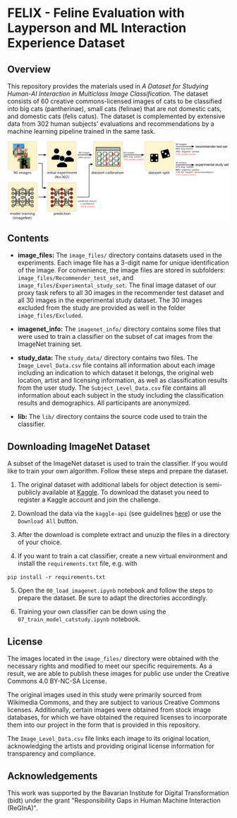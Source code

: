 # FELIX - Feline Evaluation with Layperson and ML Interaction Experience Dataset

## Overview

This repository provides the materials used in *A Dataset for Studying Human-AI Interaction in Multiclass Image Classification*. The dataset consists of 60 creative commons-licensed images of cats to be classified into big cats (pantherinae), small cats (felinae) that are not domestic cats, and domestic cats (felis catus). The dataset is complemented by extensive data from 302 human subjects' evaluations and recommendations by a machine learning pipeline trained in the same task. 

<img src="paper_figures/Figure.png" width="800px" align="center"/>


## Contents

- **image_files:** The `image_files/` directory contains datasets used in the experiments. Each image file has a 3-digit name for unique identification of the image. For convenience, the image files are stored in subfolders: `image_files/Recommender_test_set`, and `image_files/Experimental_study_set`. The final image dataset of our proxy task refers to all 30 images in the recommender test dataset and all 30 images in the experimental study dataset. The 30 images excluded from the study are provided as well in the folder `image_files/Excluded`. 

- **imagenet_info:** The `imagenet_info/` directory contains some files that were used to train a classifier on the subset of cat images from the ImageNet training set.  

- **study_data:** The `study_data/` directory contains two files. The ```Image_Level_Data.csv``` file contains all information about each image including an indication to which dataset it belongs, the original web location, artist and licensing information, as well as classification results from the user study. The ```Subject_Level_Data.csv``` file contains all information about each subject in the study including the classification results and demographics. All participants are anonymized. 

- **lib:** The `lib/` directory contains the source code used to train the classifier.

## Downloading ImageNet Dataset

A subset of the ImageNet dataset is used to train the classifier. If you would like to train your own algorithm. Follow these steps and prepare the dataset. 

1. The original dataset with additional labels for object detection is semi-publicly available at [Kaggle](https://www.kaggle.com/c/imagenet-object-localization-challenge/data). To download the dataset you need to register a Kaggle account and join the challenge.

2. Download the data via the `kaggle-api` (see guidelines [here](https://github.com/Kaggle/kaggle-api#api-credentials)) or use the `Download All` button.

3. After the download is complete extract and unuzip the files in a directory of your choice. 

4. If you want to train a cat classifier, create a new virtual environment and install the `requirements.txt` file, e.g. with 


```
pip install -r requirements.txt 
```

5. Open the `00_load_imagenet.ipynb` notebook and follow the steps to prepare the dataset. Be sure to adapt the directories accordingly.

6. Training your own classifier can be down using the `07_train_model_catstudy.ipynb` notebook.


## License

The images located in the ```image_files/``` directory were obtained with the necessary rights and modified to meet our specific requirements. As a result, we are able to publish these images for public use under the Creative Commons 4.0 BY-NC-SA License.

The original images used in this study were primarily sourced from Wikimedia Commons, and they are subject to various Creative Commons licenses. Additionally, certain images were obtained from stock image databases, for which we have obtained the required licenses to incorporate them into our project in the form that is provided in this repository.

The ```Image_Level_Data.csv``` file links each image to its original location, acknowledging the artists and providing original license information for transparency and compliance.


## Acknowledgements

This work was supported by the Bavarian Institute for Digital Transformation (bidt) under the grant "Responsibility Gaps in Human Machine Interaction (ReGInA)".




